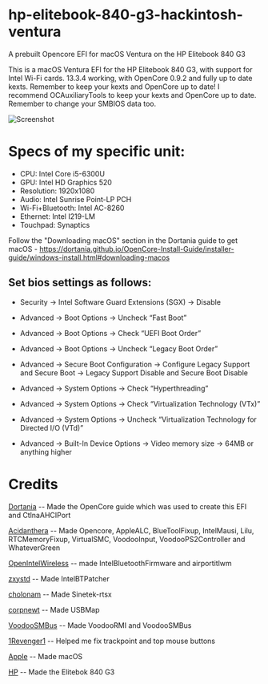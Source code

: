 # hp-elitebook-840-g3-hackintosh-ventura
A prebuilt Opencore EFI for macOS Ventura on the HP Elitebook 840 G3

This is a macOS Ventura EFI for the HP Elitebook 840 G3, with support for Intel Wi-Fi cards. 13.3.4 working, with OpenCore 0.9.2 and fully up to date kexts. Remember to keep your kexts and OpenCore up to date! I recommend OCAuxiliaryTools to keep your kexts and OpenCore up to date. Remember to change your SMBIOS data too.

![Screenshot](https://github.com/Lost-Entrepreneur439/hp-elitebook-840-g3-hackintosh-ventura/blob/main/Untitled%202.png)

# Specs of my specific unit:
* CPU: Intel Core i5-6300U
* GPU: Intel HD Graphics 520
* Resolution: 1920x1080
* Audio: Intel Sunrise Point-LP PCH
* Wi-Fi+Bluetooth: Intel AC-8260
* Ethernet: Intel I219-LM
* Touchpad: Synaptics

Follow the "Downloading macOS" section in the Dortania guide to get macOS - https://dortania.github.io/OpenCore-Install-Guide/installer-guide/windows-install.html#downloading-macos

## Set bios settings as follows:
* Security -> Intel Software Guard Extensions (SGX) -> Disable

* Advanced -> Boot Options -> Uncheck “Fast Boot”

* Advanced -> Boot Options -> Check “UEFI Boot Order”

* Advanced -> Boot Options -> Uncheck “Legacy Boot Order”

* Advanced -> Secure Boot Configuration -> Configure Legacy Support and Secure Boot -> Legacy Support Disable and Secure Boot Disable

* Advanced -> System Options ->  Check “Hyperthreading”

* Advanced -> System Options -> Check “Virtualization Technology (VTx)”

* Advanced -> System Options -> Uncheck “Virtualization Technology for Directed I/O (VTd)”

* Advanced -> Built-In Device Options -> Video memory size -> 64MB or anything higher

# Credits

[Dortania](https://github.com/dortania) -- Made the OpenCore guide which was used to create this EFI and CtlnaAHCIPort

[Acidanthera](https://github.com/acidanthera) -- Made Opencore, AppleALC, BlueToolFixup, IntelMausi, Lilu, RTCMemoryFixup, VirtualSMC, VoodooInput, VoodooPS2Controller and WhateverGreen

[OpenIntelWireless](https://github.com/OpenIntelWireless) -- made IntelBluetoothFirmware and airportitlwm

[zxystd](https://github.com/zxystd) -- Made IntelBTPatcher

[cholonam](https://github.com/cholonam) -- Made Sinetek-rtsx

[corpnewt](https://github.com/corpnewt) -- Made USBMap

[VoodooSMBus](https://github.com/VoodooSMBus) -- Made VoodooRMI and VoodooSMBus

[1Revenger1](https://github.com/1Revenger1) -- Helped me fix trackpoint and top mouse buttons

[Apple](https://www.apple.com/ca/) -- Made macOS

[HP](https://www.hp.com/ca-en/home.html) -- Made the Elitebok 840 G3
